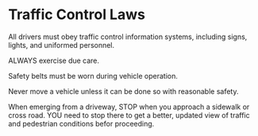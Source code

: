 # Traffic Control Laws

All drivers must obey traffic control information systems, including signs, lights, and uniformed personnel. 

ALWAYS exercise due care.

Safety belts must be worn during vehicle operation.

Never move a vehicle unless it can be done so with reasonable safety.

When emerging from a driveway, STOP when you approach a sidewalk or cross road. YOU need to stop there to get a better, updated view of traffic and pedestrian conditions befor proceeding.



